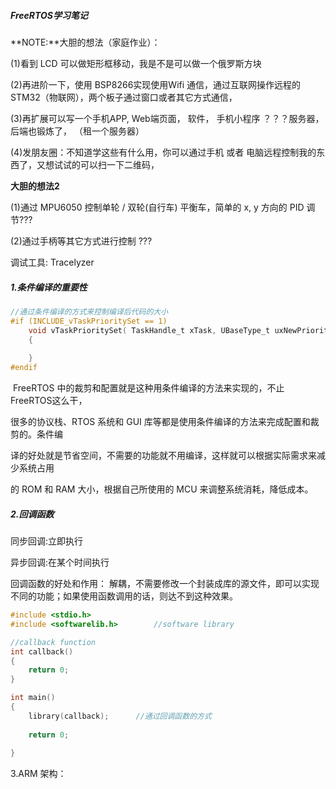 ##### FreeRTOS学习笔记

**NOTE:**大胆的想法（家庭作业）：

(1)看到 LCD 可以做矩形框移动，我是不是可以做一个俄罗斯方块

(2)再进阶一下，使用 BSP8266实现使用Wifi 通信，通过互联网操作远程的 STM32（物联网），两个板子通过窗口或者其它方式通信，

(3)再扩展可以写一个手机APP, Web端页面， 软件， 手机小程序 ？？？服务器，后端也锻炼了， （租一个服务器）

(4)发朋友圈：不知道学这些有什么用，你可以通过手机 或者 电脑远程控制我的东西了，又想试试的可以扫一下二维码，

**大胆的想法2**

(1)通过 MPU6050 控制单轮 / 双轮(自行车) 平衡车，简单的 x, y 方向的 PID 调节???

(2)通过手柄等其它方式进行控制 ???

调试工具: Tracelyzer



##### 1.条件编译的重要性

```C
//通过条件编译的方式来控制编译后代码的大小
#if (INCLUDE_vTaskPrioritySet == 1)
	void vTaskPrioritySet( TaskHandle_t xTask, UBaseType_t uxNewPriority )
    {
        
    }
#endif
```

​	FreeRTOS 中的裁剪和配置就是这种用条件编译的方法来实现的，不止 FreeRTOS这么干，

很多的协议栈、RTOS 系统和 GUI 库等都是使用条件编译的方法来完成配置和裁剪的。条件编

译的好处就是节省空间，不需要的功能就不用编译，这样就可以根据实际需求来减少系统占用

的 ROM 和 RAM 大小，根据自己所使用的 MCU 来调整系统消耗，降低成本。



##### 2.回调函数

同步回调:立即执行

异步回调:在某个时间执行

回调函数的好处和作用： 解耦，不需要修改一个封装成库的源文件，即可以实现不同的功能；如果使用函数调用的话，则达不到这种效果。

```C
#include <stdio.h>
#include <softwarelib.h>		//software library

//callback function
int callback()
{
    return 0;
}

int main()
{
	library(callback);		//通过回调函数的方式
    
    return 0;
    
}

```



3.ARM 架构：



